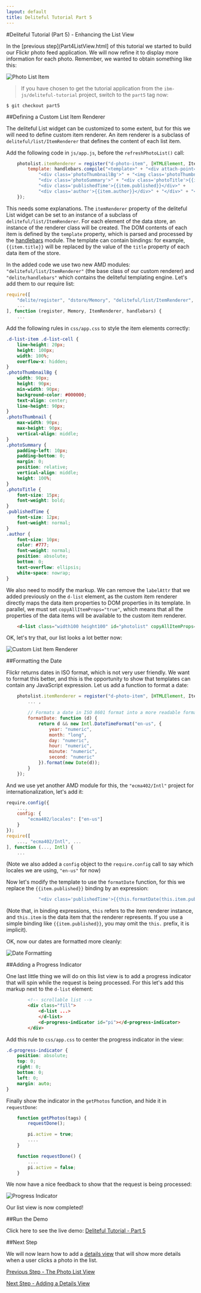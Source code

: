 ```yaml
---
layout: default
title: Deliteful Tutorial Part 5
---
```

#Deliteful Tutorial (Part 5) - Enhancing the List View

In the [previous step](Part4ListView.html] of this tutorial we started to build our Flickr photo feed application.
We will now refine it to display more information for each photo. Remember, we wanted to obtain something like this:

![Photo List Item](images/itemsketch.png)

> If you have chosen to get the tutorial application from the `ibm-js/deliteful-tutorial` project,
switch to the `part5` tag now:

```
$ git checkout part5
```

##Defining a Custom List Item Renderer

The deliteful List widget can be customized to some extent, but for this we will need to define custom item renderer.
An item renderer is a subclass of `deliteful/list/ItemRenderer` that defines the content of each list item.

Add the following code in `js/app.js`, before the `refreshPhotoList()` call:

```js
	photolist.itemRenderer = register("d-photo-item", [HTMLElement, ItemRenderer], {
		template: handlebars.compile("<template>" + "<div attach-point='renderNode'>" +
			"<div class='photoThumbnailBg'>" + "<img class='photoThumbnail' src='{{item.media.m}}'>" + "</div>" +
			"<div class='photoSummary'>" + "<div class='photoTitle'>{{item.title}}</div>" +
			"<div class='publishedTime'>{{item.published}}</div>" +
			"<div class='author'>{{item.author}}</div>" + "</div>" + "</div>" + "</template>")
	});
```

This needs some explanations. The `itemRenderer` property of the deliteful List widget can be set to an instance of a
 subclass of `deliteful/list/ItemRenderer`. For each element of the data store, an instance of the renderer class
 will be created. The DOM contents of each item is defined by the `template` property,
 which is parsed and processed by the [handlebars](http://ibm-js.github.io/delite/docs/master/handlebars.html)
 module. The template can contain bindings: for example, `{{item.title}}` will be replaced by the value of the `title`
 property of each data item of the store.

In the added code we use two new AMD modules: `"deliteful/list/ItemRenderer"` (the base class of our
custom renderer) and `"delite/handlebars"` which contains the deliteful templating engine. Let's add them to our
require list:

```js
require([
	"delite/register", "dstore/Memory", "deliteful/list/ItemRenderer", "delite/handlebars",
    ...
], function (register, Memory, ItemRenderer, handlebars) {
    ...
```

Add the following rules in `css/app.css` to style the item elements correctly:

```css
.d-list-item .d-list-cell {
    line-height: 20px;
    height: 100px;
    width: 100%;
    overflow-x: hidden;
}
.photoThumbnailBg {
    width: 90px;
    height: 90px;
    min-width: 90px;
    background-color: #000000;
    text-align: center;
    line-height: 90px;
}
.photoThumbnail {
    max-width: 90px;
    max-height: 90px;
    vertical-align: middle;
}
.photoSummary {
    padding-left: 10px;
    padding-bottom: 0;
    margin: 0;
    position: relative;
    vertical-align: middle;
    height: 100%;
}
.photoTitle {
    font-size: 15px;
    font-weight: bold;
}
.publishedTime {
    font-size: 12px;
    font-weight: normal;
}
.author {
    font-size: 10px;
    color: #777;
    font-weight: normal;
    position: absolute;
    bottom: 0;
    text-overflow: ellipsis;
    white-space: nowrap;
}
```

We also need to modify the markup. We can remove the `labelAttr` that we added previously on the `d-list` element,
as the custom item renderer directly maps the data item properties to DOM properties in its template. In parallel,
we must set `copyAllItemProps="true"`, which means that all the properties of the data items will be available to the
custom item renderer.

```html
    <d-list class="width100 height100" id="photolist" copyAllItemProps="true">
```

OK, let's try that, our list looks a lot better now:

![Custom List Item Renderer](images/itemrenderer1.png)

##Formatting the Date

Flickr returns dates in ISO format, which is not very user friendly. We want to format this better,
and this is the opportunity to show that templates can contain any JavaScript expression. Let us add a function to
format a date:

```js
	photolist.itemRenderer = register("d-photo-item", [HTMLElement, ItemRenderer], {
        ... ,

		// Formats a date in ISO 8601 format into a more readable format.
		formatDate: function (d) {
			return d && new Intl.DateTimeFormat("en-us", {
				year: "numeric",
				month: "long",
				day: "numeric",
				hour: "numeric",
				minute: "numeric",
				second: "numeric"
			}).format(new Date(d));
		}
	});
```

And we use yet another AMD module for this, the `"ecma402/Intl"` project for internationalization, let's add it:

```js
require.config({
	...,
	config: {
		"ecma402/locales": ["en-us"]
	}
});
require([
	..., "ecma402/Intl", ...
], function (..., Intl) {
    ...
```

(Note we also added a `config` object to the `require.config` call to say which locales we are using,
`"en-us"` for now)

Now let's modify the template to use the `formatDate` function, for this we replace the `{{item.published}}` binding
by an expression:

```js
			"<div class='publishedTime'>{{this.formatDate(this.item.published)}}</div>" +
```

(Note that, in binding expressions, `this` refers to the item renderer instance, and `this.item` is the data item
that the renderer represents. If you use a simple binding like `{{item.published}}`, you may omit the `this.` prefix,
 it is implicit).

OK, now our dates are formatted more cleanly:

![Date Formatting](images/itemrenderer2.png)

##Adding a Progress Indicator

One last little thing we will do on this list view is to add a progress indicator that will spin while the request is
being processed. For this let's add this markup next to the `d-list` element:

```html
        <!-- scrollable list -->
        <div class="fill">
            <d-list ...>
            </d-list>
            <d-progress-indicator id="pi"></d-progress-indicator>
        </div>
```

Add this rule to `css/app.css` to center the progress indicator in the view:

```css
.d-progress-indicator {
    position: absolute;
    top: 0;
    right: 0;
    bottom: 0;
    left: 0;
    margin: auto;
}
```

Finally show the indicator in the `getPhotos` function, and hide it in `requestDone`:

```js
	function getPhotos(tags) {
		requestDone();

	    pi.active = true;
        ....
    }

	function requestDone() {
	    ....
		pi.active = false;
	}
```

We now have a nice feedback to show that the request is being processed:

![Progress Indicator](images/progressindicator.png)

Our list view is now completed!

##Run the Demo

Click here to see the live demo:
[Deliteful Tutorial - Part 5](http://ibm-js.github.io/deliteful-tutorial/runnable/part5/index.html)

##Next Step

We will now learn how to add a [details view](Part6DetailsView.html) that will show more details when a user clicks a
photo
in the list.

[Previous Step - The Photo List View](Part4ListView.html)

[Next Step - Adding a Details View](Part6DetailsView.html)
